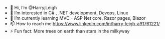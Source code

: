 - 👋 Hi, I’m @HarryjLeigh
- 👀 I’m interested in C# , .NET development, Devops, Linux
- 🌱 I’m currently learning MVC - ASP Net core, Razor pages, Blazor
- 📫 How to reach me https://www.linkedin.com/in/harry-leigh-a91761221/
- ⚡ Fun fact: More trees on earth than stars in the milkyway

<!---
HarryjLeigh/HarryjLeigh is a ✨ special ✨ repository because its `README.md` (this file) appears on your GitHub profile.
You can click the Preview link to take a look at your changes.
--->
